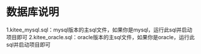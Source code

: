 # 数据库说明
1.kitee_mysql.sql：mysql版本的主sql文件，如果你是mysql，运行此sql并启动项目即可
2.kitee_oracle.sql：oracle版本的主sql文件，如果你是oracle，运行此sql并启动项目即可
